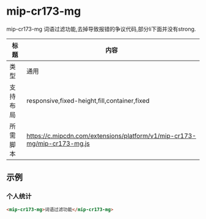 # mip-cr173-mg

mip-cr173-mg 词语过滤功能,去掉导致报错的争议代码,部分li下面并没有strong.

标题|内容
----|----
类型|通用
支持布局|responsive,fixed-height,fill,container,fixed
所需脚本|https://c.mipcdn.com/extensions/platform/v1/mip-cr173-mg/mip-cr173-mg.js


## 示例

### 个人统计
```html
<mip-cr173-mg>词语过滤功能</mip-cr173-mg>
```


